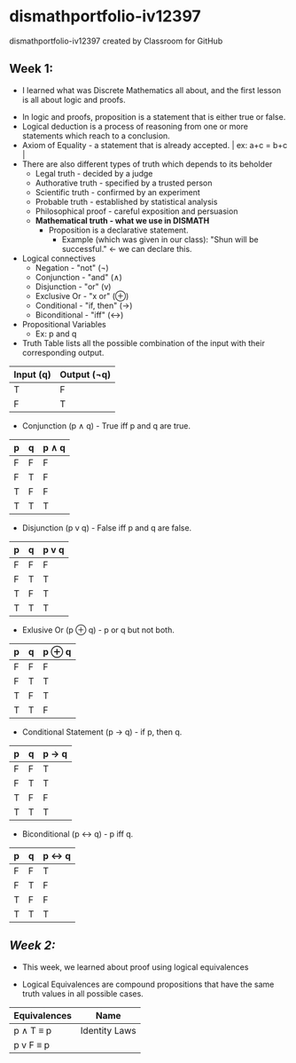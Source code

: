 # dismathportfolio-iv12397
dismathportfolio-iv12397 created by Classroom for GitHub

## **Week 1:**
- I learned what was Discrete Mathematics all about, and the first lesson is all about logic and proofs.
 * In logic and proofs, proposition is a statement that is either true or false.
 * Logical deduction is a process of reasoning from one or more statements which reach to a conclusion.
 * Axiom of Equality - a statement that is already accepted. | ex: a+c = b+c |
 * There are also different types of truth which depends to its beholder
    * Legal truth - decided by a judge
    * Authorative truth - specified by a trusted person
    * Scientific truth - confirmed by an experiment
    * Probable truth - established by statistical analysis
    * Philosophical proof - careful exposition and persuasion
    * **Mathematical truth - what we use in DISMATH**
         * Proposition is a declarative statement.
            * Example (which was given in our class): "Shun will be successful." ← we can declare this.
 * Logical connectives 
      * Negation - "not" (¬)
      * Conjunction - "and" (∧)
      * Disjunction - "or" (v)
      * Exclusive Or - "x or" (⊕)
      * Conditional - "if, then" (→)
      * Biconditional - "iff" (↔)
* Propositional Variables 
	* Ex: p and q
* Truth Table lists all the possible combination of the input with their corresponding output.

| Input (q) | Output (¬q) |
| --------- | ---------- |
| T | F |
| F | T |

* Conjunction (p ∧ q) - True iff p and q are true.

| p | q | p ∧ q |
| --- | --- | --- |
| F | F | F |
| F | T | F |
| T | F | F |
| T | T | T |

* Disjunction (p v q) - False iff p and q are false.

| p | q | p v q |
| --- | --- | --- |
| F | F | F |
| F | T | T |
| T | F | T |
| T | T | T |

* Exlusive Or (p ⊕ q) - p or q but not both.

| p | q | p ⊕ q |
| --- | --- | --- |
| F | F | F |
| F | T | T |
| T | F | T |
| T | T | F |

* Conditional Statement (p → q) - if p, then q.

| p | q | p → q |
| --- | --- | --- |
| F | F | T |
| F | T | T |
| T | F | F |
| T | T | T |

* Biconditional (p ↔ q) - p iff q.

| p | q | p ↔ q |
| --- | --- | --- |
| F | F | T |
| F | T | F |
| T | F | F |
| T | T | T |

## *Week 2:*

- This week, we learned about proof using logical equivalences
 * Logical Equivalences are compound propositions that have the same truth values in all possible cases.

| Equivalences | Name |
| --- | --- |
| p ∧ T ≡ p | Identity Laws|
| p v F ≡ p |  |
